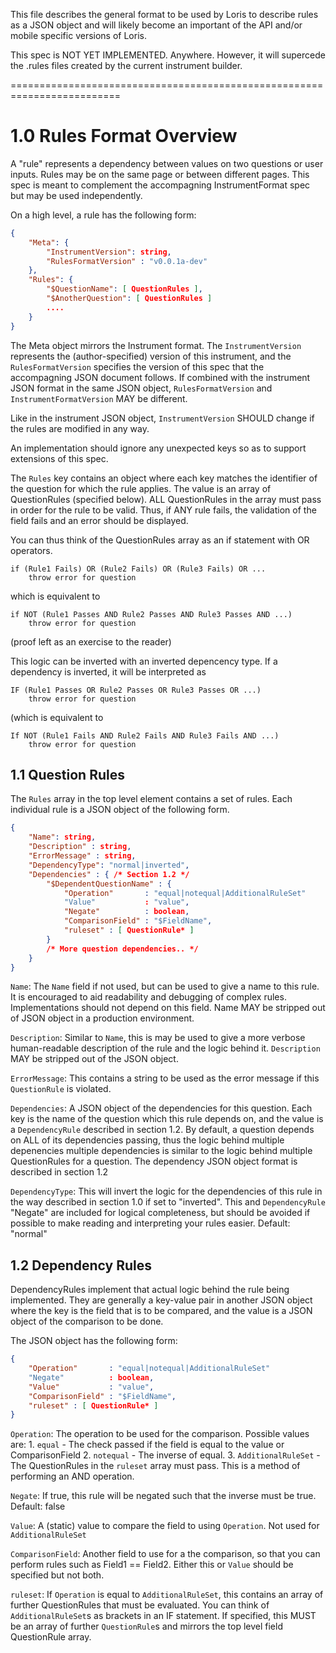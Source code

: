 This file describes the general format to be used by Loris to describe
rules as a JSON object and will likely become an important of the
API and/or mobile specific versions of Loris.

This spec is NOT YET IMPLEMENTED. Anywhere. However, it will supercede
the .rules files created by the current instrument builder.

=========================================================================

# 1.0 Rules Format Overview

A "rule" represents a dependency between values on two questions or user inputs.
Rules may be on the same page or between different pages.
This spec is meant to complement the accompagning InstrumentFormat spec but may
be used independently.

On a high level, a rule has the following form:

```json
{
    "Meta": {
        "InstrumentVersion": string,
        "RulesFormatVersion" : "v0.0.1a-dev"
    },
    "Rules": {
        "$QuestionName": [ QuestionRules ],
        "$AnotherQuestion": [ QuestionRules ]
        ....
    }
}
```

The Meta object mirrors the Instrument format. The `InstrumentVersion` represents
the (author-specified) version of this instrument, and the `RulesFormatVersion` specifies
the version of this spec that the accompagning JSON document follows. If combined with
the instrument JSON format in the same JSON object, `RulesFormatVersion` and `InstrumentFormatVersion`
MAY be different.

Like in the instrument JSON object, `InstrumentVersion` SHOULD change if the rules are
modified in any way.

An implementation should ignore any unexpected keys so as to support extensions of this
spec.

The `Rules` key contains an object where each key matches the identifier of the question
for which the rule applies. The value is an array of QuestionRules (specified below). ALL
QuestionRules in the array must pass in order for the rule to be valid. Thus, if ANY rule
fails, the validation of the field fails and an error should be displayed.

You can thus think of the QuestionRules array as an if statement with OR operators.

```
if (Rule1 Fails) OR (Rule2 Fails) OR (Rule3 Fails) OR ...
    throw error for question
```

which is equivalent to

```
if NOT (Rule1 Passes AND Rule2 Passes AND Rule3 Passes AND ...)
    throw error for question

```

(proof left as an exercise to the reader)

This logic can be inverted with an inverted depencency type. If a dependency is inverted, it will
be interpreted as

```
IF (Rule1 Passes OR Rule2 Passes OR Rule3 Passes OR ...)
    throw error for question
```

(which is equivalent to

```
If NOT (Rule1 Fails AND Rule2 Fails AND Rule3 Fails AND ...)
    throw error for question
```


## 1.1 Question Rules

The `Rules` array in the top level element contains a set of rules. Each individual rule
is a JSON object of the following form.


```json
{
    "Name": string,
    "Description" : string,
    "ErrorMessage" : string,
    "DependencyType": "normal|inverted",
    "Dependencies" : { /* Section 1.2 */
        "$DependentQuestionName" : {
            "Operation"       : "equal|notequal|AdditionalRuleSet"
            "Value"           : "value",
            "Negate"          : boolean,
            "ComparisonField" : "$FieldName",
            "ruleset" : [ QuestionRule* ]
        }
        /* More question dependencies.. */
    }
}
```

`Name`: The `Name` field if not used, but can be used to give a name to this rule. It is
        encouraged to aid readability and debugging of complex rules. Implementations should
        not depend on this field.
        Name MAY be stripped out of JSON object in a production environment.

`Description`: Similar to `Name`, this is may be used to give a more verbose human-readable description
               of the rule and the logic behind it. `Description` MAY be stripped out of the JSON object.

`ErrorMessage`: This contains a string to be used as the error message if this `QuestionRule`
                is violated.

`Dependencies`: A JSON object of the dependencies for this question. Each key is the name of the
                question which this rule depends on, and the value is a `DependencyRule` described
                in section 1.2.
                By default, a question depends on ALL of its dependencies passing, thus the logic behind
                multiple depenencies multiple dependencies is similar to the logic behind multiple
                QuestionRules for a question.
                The dependency JSON object format is described in section 1.2

`DependencyType`: This will invert the logic for the dependencies of this rule in the way described
                  in section 1.0 if set to "inverted". This and `DependencyRule` "Negate" are included for logical
                  completeness, but should be avoided if possible to make reading and interpreting your rules
                  easier.
                  Default: "normal"

## 1.2 Dependency Rules

DependencyRules implement that actual logic behind the rule being implemented. They are generally a key-value
pair in another JSON object where the key is the field that is to be compared, and the value is a JSON object
of the comparison to be done.

The JSON object has the following form:

```json
{
    "Operation"       : "equal|notequal|AdditionalRuleSet"
    "Negate"          : boolean,
    "Value"           : "value",
    "ComparisonField" : "$FieldName",
    "ruleset" : [ QuestionRule* ]
}
```

`Operation`: The operation to be used for the comparison. Possible values are:
    1. `equal` - The check passed if the field is equal to the value or ComparisonField
    2. `notequal` - The inverse of equal.
    3. `AdditionalRuleSet` - The QuestionRules in the `ruleset` array must pass. This is a
                             method of performing an AND operation.

`Negate`: If true, this rule will be negated such that the inverse must be true. Default: false

`Value`: A (static) value to compare the field to using `Operation`. Not used for `AdditionalRuleSet`

`ComparisonField`: Another field to use for a the comparison, so that you can perform rules such as
                   Field1 == Field2. Either this or `Value` should be specified but not both.

`ruleset`: If `Operation` is equal to `AdditionalRuleSet`, this contains an array of further QuestionRules that
           must be evaluated. You can think of `AdditionalRuleSet`s as brackets in an IF statement. If
           specified, this MUST be an array of further `QuestionRule`s and mirrors the top level field QuestionRule
           array.
